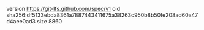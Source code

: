 version https://git-lfs.github.com/spec/v1
oid sha256:df5133ebda8361a7887443411675a38263c950b8b50fe208ad60a47d4aee0ad3
size 8860
